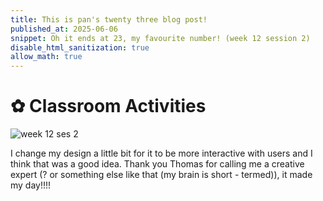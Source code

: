 ```yaml
---
title: This is pan's twenty three blog post!
published_at: 2025-06-06
snippet: Oh it ends at 23, my favourite number! (week 12 session 2)
disable_html_sanitization: true
allow_math: true
---
```


# ✿ Classroom Activities
![week 12 ses 2](classroomactivities/week12/w12s2.png)

I change my design a little bit for it to be more interactive with users and I think that was a good idea. Thank you Thomas for calling me a creative expert (? or something else like that (my brain is short - termed)), it made my day!!!!